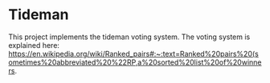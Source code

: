 # Tideman
This project implements the tideman voting system. The voting system is explained here: https://en.wikipedia.org/wiki/Ranked_pairs#:~:text=Ranked%20pairs%20(sometimes%20abbreviated%20%22RP,a%20sorted%20list%20of%20winners.

